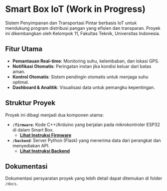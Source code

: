 # Smart Box IoT (Work in Progress)

Sistem Penyimpanan dan Transportasi Pintar berbasis IoT untuk mendukung program distribusi pangan yang efisien dan transparan. Proyek ini dikembangkan oleh Kelompok 11, Fakultas Teknik, Universitas Indonesia.

## Fitur Utama

- **Pemantauan Real-time**: Monitoring suhu, kelembaban, dan lokasi GPS.
- **Notifikasi Otomatis**: Peringatan instan jika kondisi keluar dari batas aman.
- **Kontrol Otomatis**: Sistem pendingin otomatis untuk menjaga suhu optimal.
- **Dashboard & Analitik**: Visualisasi data untuk pemangku kepentingan.

## Struktur Proyek

Proyek ini dibagi menjadi dua komponen utama:

- **`/firmware`**: Kode C++/Arduino yang berjalan pada mikrokontroler ESP32 di dalam Smart Box.
  - **[Lihat Instruksi Firmware](./firmware/smartbox_firmware/README.md)**
- **`/backend`**: Server Python (Flask) yang menerima data dari perangkat dan menyediakan API.
  - **[Lihat Instruksi Backend](./backend/README.md)**

## Dokumentasi

Dokumentasi persyaratan proyek yang lebih detail dapat ditemukan di folder `/docs`.
